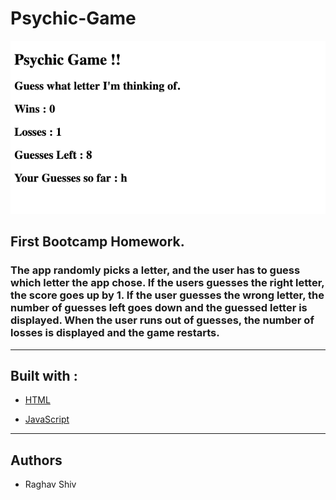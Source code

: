 # Psychic-Game



![alt text](assets/images/PsychicGame_Screenshot.png "Wireframe Screenshot")

## First Bootcamp Homework.



### The app randomly picks a letter, and the user has to guess which letter the app chose. If the users guesses the right letter, the score goes up by 1. If the user guesses the wrong letter, the number of guesses left goes down and the guessed letter is displayed. When the user runs out of guesses, the number of losses is displayed and the game restarts.

<hr>

## Built with :

* [HTML](https://www.w3schools.com/html/html_intro.asp) 

* [JavaScript](https://www.w3schools.com/js/js_intro.asp)

<hr>

## Authors

* Raghav Shiv